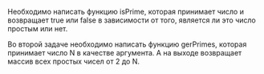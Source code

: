 Необходимо написать функцию isPrime, которая принимает число и возвращает true или false в зависимости от того, является ли это число простым или нет.

Во второй задаче необходимо написать функцию gerPrimes, которая принимает число N в качестве аргумента. А на выходе возвращает массив всех простых чисел от 2 до N.
